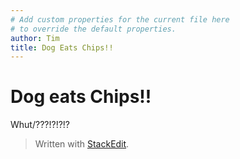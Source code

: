 ```yaml
---
# Add custom properties for the current file here
# to override the default properties.
author: Tim
title: Dog Eats Chips!!
---
```


<h1 id="dog-eats-chips">Dog eats Chips!!</h1>
<p>Whut/???!?!?!?</p>
<blockquote>
<p>Written with <a href="https://stackedit.io/">StackEdit</a>.</p>
</blockquote>

